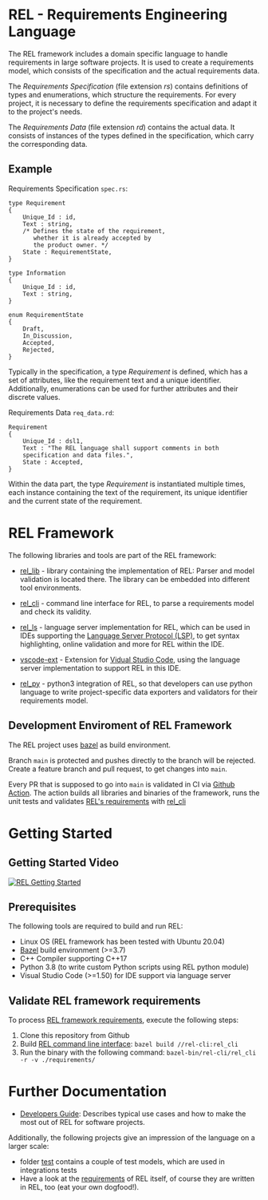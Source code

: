 # REL - Requirements Engineering Language
The REL framework includes a domain specific language to handle requirements in large software projects. It is used to create a requirements model, which consists of the specification and the actual requirements data.

The *Requirements Specification* (file extension _rs_) contains definitions of types and enumerations, which structure the requirements. For every project, it is necessary to define the requirements specification and adapt it to the project's needs.

The *Requirements Data* (file extension _rd_) contains the actual data. It consists of instances of the types defined in the specification, which carry the corresponding data.

## Example

Requirements Specification `spec.rs`:
```
type Requirement
{
    Unique_Id : id,
    Text : string,
    /* Defines the state of the requirement,
       whether it is already accepted by
       the product owner. */
    State : RequirementState,
}

type Information
{
    Unique_Id : id,
    Text : string,
}

enum RequirementState 
{
    Draft,
    In_Discussion,
    Accepted,
    Rejected,
}

```
Typically in the specification, a type *Requirement* is defined, which has a set of attributes, like the requirement text and a unique identifier. Additionally, enumerations can be used for further attributes and their discrete values.


Requirements Data `req_data.rd`:
```
Requirement
{
    Unique_Id : dsl1,
    Text : "The REL language shall support comments in both
    specification and data files.",
    State : Accepted,
}
```

Within the data part, the type *Requirement* is instantiated multiple times, each instance containing the text of the requirement, its unique identifier and the current state of the requirement.

# REL Framework

The following libraries and tools are part of the REL framework:

- [rel_lib](./rel-lib) - library containing the implementation of REL: Parser and model validation is located there. The library can be embedded into different tool environments.

- [rel_cli](./rel-cli) - command line interface for REL, to parse a requirements model and check its validity.

- [rel_ls](./rel-ls) - language server implementation for REL, which can be used in IDEs supporting the [Language Server Protocol (LSP)](https://microsoft.github.io/language-server-protocol/), to get syntax highlighting, online validation and more for REL within the IDE.

- [vscode-ext](./vscode-ext) - Extension for [Vidual Studio Code](https://code.visualstudio.com/), using the language server implementation to support REL in this IDE.

- [rel_py](./relpy) - python3 integration of REL, so that developers can use python language to write project-specific data exporters and validators for their requirements model.

## Development Enviroment of REL Framework

The REL project uses [bazel](https://bazel.build) as build environment.

Branch `main` is protected and pushes directly to the branch will be rejected. Create a feature branch and pull request, to get changes into `main`.

Every PR that is supposed to go into `main` is validated in CI via [Github Action](../.github/workflows/main.jml). The action builds all libraries and binaries of the framework, runs the unit tests and validates [REL's requirements](./requirements) with [rel_cli](./rel-cli)

# Getting Started

## Getting Started Video

[![REL Getting Started](http://img.youtube.com/vi/Utb5rT9Ahug/0.jpg)](http://www.youtube.com/watch?v=Utb5rT9Ahug "REL Getting Started")

## Prerequisites

The following tools are required to build and run REL:

- Linux OS (REL framework has been tested with Ubuntu 20.04)
- [Bazel](https://bazel.build) build environment (>=3.7)
- C++ Compiler supporting C++17
- Python 3.8 (to write custom Python scripts using REL python module)
- Visual Studio Code (>=1.50) for IDE support via language server

## Validate REL framework requirements

To process [REL framework requirements](./requirements), execute the following steps:

1. Clone this repository from Github
1. Build [REL command line interface](./rel-cli): `bazel build //rel-cli:rel_cli`
1. Run the binary with the following command: `bazel-bin/rel-cli/rel_cli -r -v ./requirements/`

# Further Documentation

- [Developers Guide](./doc/developers_guide.md): Describes typical use cases and how to make the most out of REL for software projects.

Additionally, the following projects give an impression of the language on a larger scale:
 - folder [test](./test) contains a couple of test models, which are used in integrations tests
 - Have a look at the [requirements](./requirements) of REL itself, of course they are written in REL, too (eat your own dogfood!).

